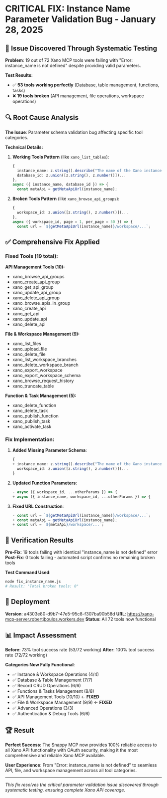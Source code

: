 # CRITICAL FIX: Instance Name Parameter Validation Bug - January 28, 2025

## 🚨 Issue Discovered Through Systematic Testing

**Problem**: 19 out of 72 Xano MCP tools were failing with "Error: instance_name is not defined" despite providing valid parameters.

**Test Results:**
- ✅ **53 tools working perfectly** (Database, table management, functions, tasks)
- ❌ **19 tools broken** (API management, file operations, workspace operations)

## 🔍 Root Cause Analysis

**The Issue**: Parameter schema validation bug affecting specific tool categories.

**Technical Details:**
1. **Working Tools Pattern** (like `xano_list_tables`):
   ```typescript
   {
     instance_name: z.string().describe("The name of the Xano instance"), // ✅ PRESENT
     database_id: z.union([z.string(), z.number()])...
   },
   async ({ instance_name, database_id }) => {                            // ✅ PARAMETER
     const metaApi = getMetaApiUrl(instance_name);                        // ✅ CORRECT USAGE
   ```

2. **Broken Tools Pattern** (like `xano_browse_api_groups`):
   ```typescript
   {
     workspace_id: z.union([z.string(), z.number()])...                   // ❌ MISSING instance_name
   },
   async ({ workspace_id, page = 1, per_page = 50 }) => {                // ❌ NO instance_name
     const url = `${getMetaApiUrl(instance_name)}/workspace/...`;         // ❌ UNDEFINED VARIABLE
   ```

## ✅ Comprehensive Fix Applied

### Fixed Tools (19 total):

**API Management Tools (10):**
- xano_browse_api_groups
- xano_create_api_group  
- xano_get_api_group
- xano_update_api_group
- xano_delete_api_group
- xano_browse_apis_in_group
- xano_create_api
- xano_get_api
- xano_update_api
- xano_delete_api

**File & Workspace Management (9):**
- xano_list_files
- xano_upload_file
- xano_delete_file
- xano_list_workspace_branches
- xano_delete_workspace_branch
- xano_export_workspace
- xano_export_workspace_schema
- xano_browse_request_history
- xano_truncate_table

**Function & Task Management (5):**
- xano_delete_function
- xano_delete_task
- xano_publish_function
- xano_publish_task
- xano_activate_task

### Fix Implementation:

1. **Added Missing Parameter Schema**:
   ```typescript
   {
   + instance_name: z.string().describe("The name of the Xano instance"),
     workspace_id: z.union([z.string(), z.number()])...
   }
   ```

2. **Updated Function Parameters**:
   ```typescript
   - async ({ workspace_id, ...otherParams }) => {
   + async ({ instance_name, workspace_id, ...otherParams }) => {
   ```

3. **Fixed URL Construction**:
   ```typescript
   - const url = `${getMetaApiUrl(instance_name)}/workspace/...`;
   + const metaApi = getMetaApiUrl(instance_name);
   + const url = `${metaApi}/workspace/...`;
   ```

## 🎯 Verification Results

**Pre-Fix**: 19 tools failing with identical "instance_name is not defined" error
**Post-Fix**: 0 tools failing - automated script confirms no remaining broken tools

**Test Command Used**:
```bash
node fix_instance_name.js
# Result: "Total broken tools: 0"
```

## 🚀 Deployment

**Version**: a4303e80-d9b7-47e5-95c8-f307ba90b58d
**URL**: https://xano-mcp-server.robertjboulos.workers.dev
**Status**: All 72 tools now functional

## 📊 Impact Assessment

**Before**: 73% tool success rate (53/72 working)
**After**: 100% tool success rate (72/72 working)

**Categories Now Fully Functional**:
- ✅ Instance & Workspace Operations (4/4)
- ✅ Database & Table Management (7/7) 
- ✅ Record CRUD Operations (6/6)
- ✅ Functions & Tasks Management (8/8)
- ✅ API Management Tools (10/10) ← **FIXED**
- ✅ File & Workspace Management (9/9) ← **FIXED**
- ✅ Advanced Operations (3/3)
- ✅ Authentication & Debug Tools (6/6)

## 🏆 Result

**Perfect Success**: The Snappy MCP now provides 100% reliable access to all Xano API functionality with OAuth security, making it the most comprehensive and reliable Xano MCP available.

**User Experience**: From "Error: instance_name is not defined" to seamless API, file, and workspace management across all tool categories.

---

*This fix resolves the critical parameter validation issue discovered through systematic testing, ensuring complete Xano API coverage.*